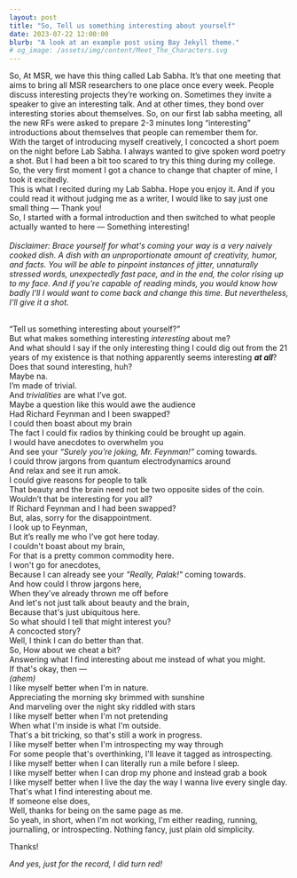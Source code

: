 ```yaml
---
layout: post
title: "So, Tell us something interesting about yourself"
date: 2023-07-22 12:00:00
blurb: "A look at an example post using Bay Jekyll theme."
# og_image: /assets/img/content/Meet_The_Characters.svg
---
```


So, At MSR, we have this thing called Lab Sabha. It’s that one meeting that aims to bring all MSR researchers to one place once every week. People discuss interesting projects they’re working on. Sometimes they invite a speaker to give an interesting talk. And at other times, they bond over interesting stories about themselves. So, on our first lab sabha meeting, all the new RFs were asked to prepare 2-3 minutes long “interesting” introductions about themselves that people can remember them for.
<br>
With the target of introducing myself creatively, I concocted a short poem on the night before Lab Sabha. I always wanted to give spoken word poetry a shot. But I had been a bit too scared to try this thing during my college. So, the very first moment I got a chance to change that chapter of mine, I took it excitedly.
<br>
This is what I recited during my Lab Sabha. Hope you enjoy it. And if you could read it without judging me as a writer, I would like to say just one small thing — Thank you!
<br>
So, I started with a formal introduction and then switched to what people actually wanted to here — Something interesting!
<br><br>
<i>
Disclaimer: Brace yourself for what's coming your way is a very naively cooked dish. A dish with an unproportionate amount of creativity, humor, and facts. You will be able to pinpoint instances of jitter, unnaturally stressed words, unexpectedly fast pace, and in the end, the color rising up to my face. And if you're capable of reading minds, you would know how badly I'll I would want to come back and change this time. But nevertheless, I'll give it a shot.
</i>
<br>
<br>

“Tell us something interesting about yourself?” <br>
But what makes something interesting <i>interesting</i> about me? <br>
And what should I say if the only interesting thing I could dig out from the 21 years of my existence is that nothing apparently seems interesting <b><i>at all</i></b>? <br>
Does that sound interesting, huh? <br>
Maybe na. <br>
I’m made of trivial. <br>
And <i>trivialities</i> are what I’ve got. <br>
Maybe a question like this would awe the audience <br>
Had Richard Feynman and I been swapped? <br>
I could then boast about my brain <br>
The fact I could fix radios by thinking could be brought up again. <br>
I would have anecdotes to overwhelm you <br>
And see your <i>“Surely you’re joking, Mr. Feynman!”</i> coming towards. <br>
I could throw jargons from quantum electrodynamics around <br>
And relax and see it run amok. <br>
I could give reasons for people to talk <br>
That beauty and the brain need not be two opposite sides of the coin. <br>
Wouldn’t that be interesting for you all? <br>
If Richard Feynman and I had been swapped? <br>
But, alas, sorry for the disappointment. <br>
I look up to Feynman, <br>
But it’s really me who I’ve got here today. <br>
I couldn't boast about my brain, <br>
For that is a pretty common commodity here. <br>
I won't go for anecdotes, <br>
Because I can already see your <i>"Really, Palak!"</i> coming towards. <br>
And how could I throw jargons here, <br>
When they’ve already thrown me off before <br>
And let's not just talk about beauty and the brain, <br>
Because that's just ubiquitous here. <br>
So what should I tell that might interest you? <br>
A concocted story? <br>
Well, I think I can do better than that. <br>
So, How about we cheat a bit? <br>
Answering what I find interesting about me instead of what you might. <br>
If that's okay, then — <br>
<i>(ahem)</i> <br>
I like myself better when I'm in nature. <br>
Appreciating the morning sky brimmed with sunshine <br>
And marveling over the night sky riddled with stars <br>
I like myself better when I'm not pretending <br>
When what I'm inside is what I'm outside. <br>
That's a bit tricking, so that's still a work in progress. <br>
I like myself better when I'm introspecting my way through <br>
For some people that's overthinking, I'll leave it tagged as introspecting. <br>
I like myself better when I can literally run a mile before I sleep. <br>
I like myself better when I can drop my phone and instead grab a book <br>
I like myself better when I live the day the way I wanna live every single day. <br>
That's what I find interesting about me. <br>
If someone else does, <br>
Well, thanks for being on the same page as me. <br>
So yeah, in short, when I'm not working, I'm either reading, running, journalling, or introspecting. Nothing fancy, just plain old simplicity. <br>

Thanks! <br>

<i> And yes, just for the record, I did turn red! </i>
